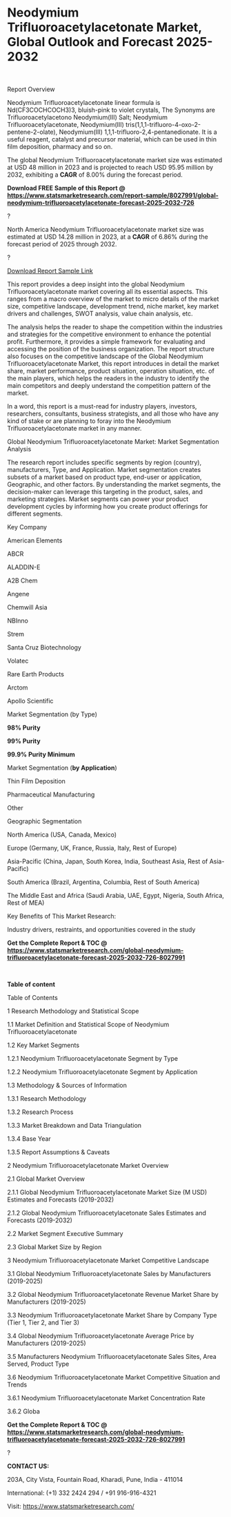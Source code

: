 <h1>Neodymium Trifluoroacetylacetonate Market, Global Outlook and Forecast 2025-2032</h1><br/><p>Report Overview</p>
 
 
 
 <p>Neodymium Trifluoroacetylacetonate linear formula is Nd(CF3COCHCOCH3)3, bluish-pink to violet crystals, The Synonyms are Trifluoroacetylacetono Neodymium(III) Salt; Neodymium Trifluoroacetylacetonate, Neodymium(III) tris(1,1,1-trifluoro-4-oxo-2-pentene-2-olate), Neodymium(III) 1,1,1-trifluoro-2,4-pentanedionate. It is a useful reagent, catalyst and precursor material, which can be used in thin film deposition, pharmacy and so on.</p>
 
 
 
 <p>The global Neodymium Trifluoroacetylacetonate market size was estimated at USD 48 million in 2023 and is projected to reach USD 95.95 million by 2032, exhibiting a <strong>CAGR</strong> of 8.00% during the forecast period.</p>
 
 
 
 <div><b>Download FREE Sample of this Report @ <a href="https://www.statsmarketresearch.com/download-free-sample/8027991/global-neodymium-trifluoroacetylacetonate-forecast-2025-2032-726">https://www.statsmarketresearch.com/report-sample/8027991/global-neodymium-trifluoroacetylacetonate-forecast-2025-2032-726</a></b></div>
 
 
 
 <p>? </p>
 
 
 
 <p>North America Neodymium Trifluoroacetylacetonate market size was estimated at USD 14.28 million in 2023, at a <strong>CAGR</strong> of 6.86% during the forecast period of 2025 through 2032.</p>
 
 
 
 <p>? </p>
 
 
 
 <p><a href="https://www.statsmarketresearch.com/download-free-sample/8027991/global-neodymium-trifluoroacetylacetonate-forecast-2025-2032-726">Download Report Sample Link</a></p>
 
 
 
 <p>This report provides a deep insight into the global Neodymium Trifluoroacetylacetonate market covering all its essential aspects. This ranges from a macro overview of the market to micro details of the market size, competitive landscape, development trend, niche market, key market drivers and challenges, SWOT analysis, value chain analysis, etc.</p>
 
 
 
 <p>The analysis helps the reader to shape the competition within the industries and strategies for the competitive environment to enhance the potential profit. Furthermore, it provides a simple framework for evaluating and accessing the position of the business organization. The report structure also focuses on the competitive landscape of the Global Neodymium Trifluoroacetylacetonate Market, this report introduces in detail the market share, market performance, product situation, operation situation, etc. of the main players, which helps the readers in the industry to identify the main competitors and deeply understand the competition pattern of the market.</p>
 
 
 
 <p>In a word, this report is a must-read for industry players, investors, researchers, consultants, business strategists, and all those who have any kind of stake or are planning to foray into the Neodymium Trifluoroacetylacetonate market in any manner.</p>
 
 
 
 <p>Global Neodymium Trifluoroacetylacetonate Market: Market Segmentation Analysis</p>
 
 
 
 <p>The research report includes specific segments by region (country), manufacturers, Type, and Application. Market segmentation creates subsets of a market based on product type, end-user or application, Geographic, and other factors. By understanding the market segments, the decision-maker can leverage this targeting in the product, sales, and marketing strategies. Market segments can power your product development cycles by informing how you create product offerings for different segments.</p>
 
 
 
 <p>Key Company</p>
 
 
 
 <p>American Elements</p>
 
 
 
 <p>ABCR</p>
 
 
 
 <p>ALADDIN-E</p>
 
 
 
 <p>A2B Chem</p>
 
 
 
 <p>Angene</p>
 
 
 
 <p>Chemwill Asia</p>
 
 
 
 <p>NBInno</p>
 
 
 
 <p>Strem</p>
 
 
 
 <p>Santa Cruz Biotechnology</p>
 
 
 
 <p>Volatec</p>
 
 
 
 <p>Rare Earth Products</p>
 
 
 
 <p>Arctom</p>
 
 
 
 <p>Apollo Scientific</p>
 
 
 
 <p>Market Segmentation (by Type)</p>
 
 
 
 <p><strong>98% Purity</strong></p>
 
 
 
 <p><strong>99% Purity</strong></p>
 
 
 
 <p><strong>99.9% Purity Minimum</strong></p>
 
 
 
 <p>Market Segmentation (<strong>by Application</strong>)</p>
 
 
 
 <p>Thin Film Deposition</p>
 
 
 
 <p>Pharmaceutical Manufacturing</p>
 
 
 
 <p>Other</p>
 
 
 
 <p>Geographic Segmentation</p>
 
 
 
 <p>North America (USA, Canada, Mexico)</p>
 
 
 
 <p>Europe (Germany, UK, France, Russia, Italy, Rest of Europe)</p>
 
 
 
 <p>Asia-Pacific (China, Japan, South Korea, India, Southeast Asia, Rest of Asia-Pacific)</p>
 
 
 
 <p>South America (Brazil, Argentina, Columbia, Rest of South America)</p>
 
 
 
 <p>The Middle East and Africa (Saudi Arabia, UAE, Egypt, Nigeria, South Africa, Rest of MEA)</p>
 
 
 
 <p>Key Benefits of This Market Research:</p>
 
 
 
 <p>Industry drivers, restraints, and opportunities covered in the study</p>
 
 
 
 <div><b>Get the Complete Report & TOC @ <a href="https://www.statsmarketresearch.com/global-neodymium-trifluoroacetylacetonate-forecast-2025-2032-726-8027991">https://www.statsmarketresearch.com/global-neodymium-trifluoroacetylacetonate-forecast-2025-2032-726-8027991</a></b></div>
 
 
 
 <p><br />
 
 <b>Table of content</b></p>
 
 
 
 <p>Table of Contents<br />
 
 1 Research Methodology and Statistical Scope<br />
 
 1.1 Market Definition and Statistical Scope of Neodymium Trifluoroacetylacetonate<br />
 
 1.2 Key Market Segments<br />
 
 1.2.1 Neodymium Trifluoroacetylacetonate Segment by Type<br />
 
 1.2.2 Neodymium Trifluoroacetylacetonate Segment by Application<br />
 
 1.3 Methodology & Sources of Information<br />
 
 1.3.1 Research Methodology<br />
 
 1.3.2 Research Process<br />
 
 1.3.3 Market Breakdown and Data Triangulation<br />
 
 1.3.4 Base Year<br />
 
 1.3.5 Report Assumptions & Caveats<br />
 
 2 Neodymium Trifluoroacetylacetonate Market Overview<br />
 
 2.1 Global Market Overview<br />
 
 2.1.1 Global Neodymium Trifluoroacetylacetonate Market Size (M USD) Estimates and Forecasts (2019-2032)<br />
 
 2.1.2 Global Neodymium Trifluoroacetylacetonate Sales Estimates and Forecasts (2019-2032)<br />
 
 2.2 Market Segment Executive Summary<br />
 
 2.3 Global Market Size by Region<br />
 
 3 Neodymium Trifluoroacetylacetonate Market Competitive Landscape<br />
 
 3.1 Global Neodymium Trifluoroacetylacetonate Sales by Manufacturers (2019-2025)<br />
 
 3.2 Global Neodymium Trifluoroacetylacetonate Revenue Market Share by Manufacturers (2019-2025)<br />
 
 3.3 Neodymium Trifluoroacetylacetonate Market Share by Company Type (Tier 1, Tier 2, and Tier 3)<br />
 
 3.4 Global Neodymium Trifluoroacetylacetonate Average Price by Manufacturers (2019-2025)<br />
 
 3.5 Manufacturers Neodymium Trifluoroacetylacetonate Sales Sites, Area Served, Product Type<br />
 
 3.6 Neodymium Trifluoroacetylacetonate Market Competitive Situation and Trends<br />
 
 3.6.1 Neodymium Trifluoroacetylacetonate Market Concentration Rate<br />
 
 3.6.2 Globa</p>
 
 
 
 <div><b>Get the Complete Report & TOC @ <a href="https://www.statsmarketresearch.com/global-neodymium-trifluoroacetylacetonate-forecast-2025-2032-726-8027991">https://www.statsmarketresearch.com/global-neodymium-trifluoroacetylacetonate-forecast-2025-2032-726-8027991</a></b></div>
 
 
 
 <p>? </p>
 
 
 
 <p><b>CONTACT US:</b><br />
 
 203A, City Vista, Fountain Road, Kharadi, Pune, India - 411014<br />
 
 International: (+1) 332 2424 294 / +91 916-916-4321<br />
 
 Visit: <a href="https://www.statsmarketresearch.com/">https://www.statsmarketresearch.com/</a></p>